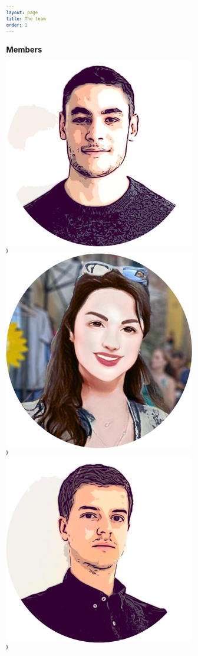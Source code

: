 ```yaml
---
layout: page
title: The team
order: 1
---
```


## Members

![Sherlock Holmes](/assets/img/val.png)) ![Enola Holmes](/assets/img/maina.png)) ![Doctor Watson](/assets/img/apo.png))
